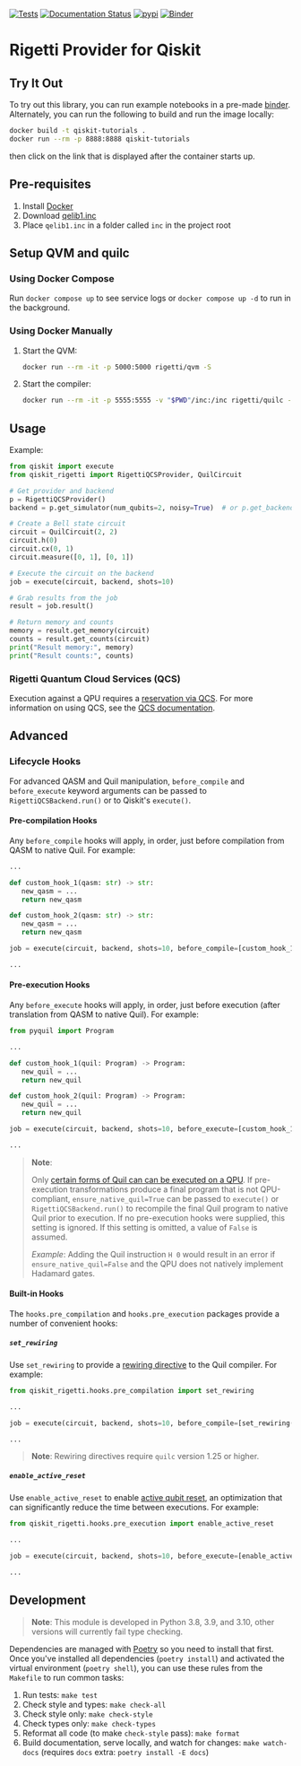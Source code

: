 [![Tests](https://github.com/rigetti/qiskit-rigetti/actions/workflows/test.yml/badge.svg)](https://github.com/rigetti/qiskit-rigetti/actions/workflows/test.yml)
[![Documentation Status](https://readthedocs.org/projects/qiskit-rigetti/badge/?version=latest)](https://qiskit-rigetti.readthedocs.io/en/latest/?badge=latest)
[![pypi](https://img.shields.io/pypi/v/qiskit-rigetti.svg)](https://pypi.org/project/qiskit-rigetti/)
[![Binder](https://mybinder.org/badge_logo.svg)][binder]

# Rigetti Provider for Qiskit

## Try It Out

To try out this library, you can run example notebooks in a pre-made [binder][binder]. Alternately, you can run the following to build and run the image locally:

```bash
docker build -t qiskit-tutorials .
docker run --rm -p 8888:8888 qiskit-tutorials
```

then click on the link that is displayed after the container starts up.

[binder]: https://mybinder.org/v2/gh/rigetti/qiskit-rigetti/main?filepath=examples

## Pre-requisites

1. Install [Docker](https://www.docker.com/products/docker-desktop)
1. Download [qelib1.inc](https://raw.githubusercontent.com/Qiskit/qiskit-terra/0.16.2/qiskit/qasm/libs/qelib1.inc)
1. Place `qelib1.inc` in a folder called `inc` in the project root

## Setup QVM and quilc

### Using Docker Compose

Run `docker compose up` to see service logs or `docker compose up -d` to run in the background.

### Using Docker Manually

1. Start the QVM:
   
   ```bash
   docker run --rm -it -p 5000:5000 rigetti/qvm -S
   ```

1. Start the compiler:

   ```bash
   docker run --rm -it -p 5555:5555 -v "$PWD"/inc:/inc rigetti/quilc -S -P --safe-include-directory /inc/
   ```

## Usage

Example:

```python
from qiskit import execute
from qiskit_rigetti import RigettiQCSProvider, QuilCircuit

# Get provider and backend
p = RigettiQCSProvider()
backend = p.get_simulator(num_qubits=2, noisy=True)  # or p.get_backend(name='Aspen-9')

# Create a Bell state circuit
circuit = QuilCircuit(2, 2)
circuit.h(0)
circuit.cx(0, 1)
circuit.measure([0, 1], [0, 1])

# Execute the circuit on the backend
job = execute(circuit, backend, shots=10)

# Grab results from the job
result = job.result()

# Return memory and counts
memory = result.get_memory(circuit)
counts = result.get_counts(circuit)
print("Result memory:", memory)
print("Result counts:", counts)
```

### Rigetti Quantum Cloud Services (QCS)

Execution against a QPU requires a [reservation via QCS](https://docs.rigetti.com/qcs/guides/reserving-time-on-a-qpu).
For more information on using QCS, see the [QCS documentation](https://docs.rigetti.com).

## Advanced

### Lifecycle Hooks

For advanced QASM and Quil manipulation, `before_compile` and `before_execute` keyword arguments can be passed to
`RigettiQCSBackend.run()` or to Qiskit's `execute()`.

#### Pre-compilation Hooks

Any `before_compile` hooks will apply, in order, just before compilation from QASM to native Quil.
For example:

```python
...

def custom_hook_1(qasm: str) -> str:
   new_qasm = ...
   return new_qasm

def custom_hook_2(qasm: str) -> str:
   new_qasm = ...
   return new_qasm

job = execute(circuit, backend, shots=10, before_compile=[custom_hook_1, custom_hook_2])

...
```

#### Pre-execution Hooks

Any `before_execute` hooks will apply, in order, just before execution (after translation from QASM to native Quil).
For example:

```python
from pyquil import Program

...

def custom_hook_1(quil: Program) -> Program:
   new_quil = ...
   return new_quil

def custom_hook_2(quil: Program) -> Program:
   new_quil = ...
   return new_quil

job = execute(circuit, backend, shots=10, before_execute=[custom_hook_1, custom_hook_2])

...
```

> **Note**:
> 
> Only [certain forms of Quil can can be executed on a QPU](https://pyquil-docs.rigetti.com/en/stable/compiler.html?highlight=protoquil#legal-compiler-input).
> If pre-execution transformations produce a final program that is not QPU-compliant, `ensure_native_quil=True` can be
> passed to `execute()` or `RigettiQCSBackend.run()` to recompile the final Quil program to native Quil prior to
> execution. If no pre-execution hooks were supplied, this setting is ignored. If this setting is omitted, a value of
> `False` is assumed.
> 
> _Example_: Adding the Quil instruction `H 0` would result in an error if `ensure_native_quil=False` and the QPU does
> not natively implement Hadamard gates.

#### Built-in Hooks

The `hooks.pre_compilation` and `hooks.pre_execution` packages provide a number of convenient hooks:

##### `set_rewiring`

Use `set_rewiring` to provide a [rewiring directive](https://pyquil-docs.rigetti.com/en/stable/compiler.html#initial-rewiring)
to the Quil compiler. For example:

```python
from qiskit_rigetti.hooks.pre_compilation import set_rewiring

...

job = execute(circuit, backend, shots=10, before_compile=[set_rewiring("NAIVE")])

...
```

> **Note**: Rewiring directives require `quilc` version 1.25 or higher.

##### `enable_active_reset`

Use `enable_active_reset` to enable [active qubit reset](https://github.com/quil-lang/quil/blob/master/spec/Quil.md#state-reset),
an optimization that can significantly reduce the time between executions. For example:

```python
from qiskit_rigetti.hooks.pre_execution import enable_active_reset

...

job = execute(circuit, backend, shots=10, before_execute=[enable_active_reset])

...
```

## Development

> **Note**: This module is developed in Python 3.8, 3.9, and 3.10, other versions will currently fail type checking.

Dependencies are managed with [Poetry](https://python-poetry.org/) so you need to install that first. Once you've installed all dependencies (`poetry install`) and activated the virtual environment (`poetry shell`), you can use these rules from the `Makefile` to run common tasks:

1. Run tests: `make test`
1. Check style and types: `make check-all`
1. Check style only: `make check-style`
1. Check types only: `make check-types`
1. Reformat all code (to make `check-style` pass): `make format`
1. Build documentation, serve locally, and watch for changes: `make watch-docs` (requires `docs` extra: `poetry install -E docs`)
